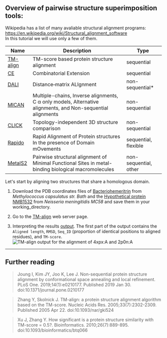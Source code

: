 ## Overview of pairwise structure superimposition tools:

Wikipedia has a list of many avaliable structural alignment programs: https://en.wikipedia.org/wiki/Structural_alignment_software \
In this tutorial we will use only a few of them.

| Name          | Description   | Type  |
| ------------- |---------------| ------|
| [TM-align](https://zhanglab.ccmb.med.umich.edu/TM-align/) | TM-score based protein structure alignment | sequential |
| [CE](http://www.rcsb.org/pdb/workbench/workbench.do)      | Combinatorial Extension | sequential |
| [DALI](http://ekhidna2.biocenter.helsinki.fi/dali/) | Distance‐matrix ALIgnment | non-sequential* |
| [MICAN](http://www.tbp.cse.nagoya-u.ac.jp/MICAN/index.html)   | Multiple-chains, Inverse alignments, C α only models, Alternative alignments, and Non-sequential alignments | non-sequential |
| [CLICK](http://cospi.iiserpune.ac.in/click/) | Topology-independent 3D structure comparison | non-sequential |
| [Rapido](http://rapido.embl-hamburg.de/) | Rapid Alignment of Protein structures In the presence of Domain mOvements | sequential, flexible |
| [MetalS2](http://metalweb.cerm.unifi.it/tools/metals2/)| Pairwise structural alignment of Minimal Functional Sites in metal-binding biological macromolecules | non-sequential, other |

Let's start by aligning two structures that share a homologous domain.
1. Download the PDB coordinates files of [Bacteriohemeritrin](http://www.rcsb.org/structure/4XPX) from _Methylococcus capsulatus str. Bath_ and the [Hypothetical protein NMB1532](http://www.rcsb.org/structure/2P0N) from _Neisseria meningitidis MC58_ and save them in your working_directory. 

2. Go to the [TM-align](https://zhanglab.ccmb.med.umich.edu/TM-align/) web server page. 

3. Interpreting the results [output](https://zhanglab.ccmb.med.umich.edu/TM-align/tmp/103021.html). 
The first part of the output contains the `Aligned length`, `RMSD`, `Seq_ID` (proportion of identical positions to aligned residues), and `TM-score`.
![TM-align output for the alignment of 4xpx:A and 2p0n:A](https://github.com/Claualvarez/ECCB2020/blob/master/Figures/TMalign_output.png?raw=true)

_______
## Further reading

> Joung I, Kim JY, Joo K, Lee J. Non-sequential protein structure alignment by conformational space annealing and local refinement. PLoS One. 2019;14(1):e0210177. Published 2019 Jan 30. doi:10.1371/journal.pone.0210177

> Zhang Y, Skolnick J. TM-align: a protein structure alignment algorithm based on the TM-score. Nucleic Acids Res. 2005;33(7):2302-2309. Published 2005 Apr 22. doi:10.1093/nar/gki524

> Xu J, Zhang Y. How significant is a protein structure similarity with TM-score = 0.5?. Bioinformatics. 2010;26(7):889-895. doi:10.1093/bioinformatics/btq066
